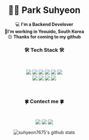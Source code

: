 <div align = 'center'>
 
# 👩🏻 **Park Suhyeon**

 💻 **I'm a Backend Develover**    
 📃**I'm working in Yeouido, South Korea**
<br> 😊 **Thanks for coming to my github** 
 
<h3 align="center">🛠 Tech Stack 🛠</h3>
<br>
<p align="center">
<img src="https://img.shields.io/badge/JAVA-007396?style=flat-square&logo=Java&logoColor=white"/> <img src="https://img.shields.io/badge/Javascript-F7DF1E?style=flat-square&logo=Javascript&logoColor=white"/> <img src="https://img.shields.io/badge/Spring-green?style=flat-square&logo=Spring&logoColor=white"/> <img src="https://img.shields.io/badge/Oracle-red?style=flat-square&logo=Oracle&logoColor=white"/> <img src="https://img.shields.io/badge/CSS3-blue?style=flat-square&logo=CSS3&logoColor=white"/> <img src="https://img.shields.io/badge/HTML5-orange?style=flat-square&logo=HTML5&logoColor=white"/><br><img src="https://img.shields.io/badge/Python-3766AB?style=flat-square&logo=Python&logoColor=white"/> <img src="https://img.shields.io/badge/Spring Boot-6DB33F?style=flat-square&logo=Spring Boot&logoColor=white"/> <img src="https://img.shields.io/badge/Vue.js-4FC08D?style=flat-square&logo=Vue.js&logoColor=white"/> <img src="https://img.shields.io/badge/Git-F05032?style=flat-square&logo=Git&logoColor=white"/>  
</p>
<br>
<h3 align="center">🍀 Contect me 🍀</h3>
<br>
<p align="center">
<a href="https://gogumi-log.tistory.com/" target="_blank"><img src="https://img.shields.io/badge/tistoty-blue?style=flat-square&logo=blogger&logoColor=white"/></a>  <a href="https://github.com/suhyeon7675" target="_blank"><img src="https://img.shields.io/badge/github-black?style=flat-square&logo=github&logoColor=white"/></a> <a href="mailto:claphyeon6@gmail.com" target="_blank"><img src="https://img.shields.io/badge/Gmail-red?style=flat-square&logo=gmail&logoColor=white"/></a> 
</p>
 
![suhyeon7675's github stats](https://github-readme-stats.vercel.app/api?username=suhyeon7675&show_icons=true&theme=onedark)
 
</div>
